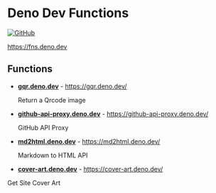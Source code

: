 # Deno Dev Functions

[![GitHub](https://img.shields.io/badge/github-%23121011.svg?style=for-the-badge&logo=github&logoColor=white)](https://github.com/KusStar/deno-serverless-functions)

<https://fns.deno.dev>

## Functions

- [**gqr.deno.dev**](https://github.com/KusStar/deno-serverless-functions/tree/main/gqr.deno.dev) - <https://gqr.deno.dev/>

  Return a Qrcode image

- [**github-api-proxy.deno.dev**](https://github.com/KusStar/deno-serverless-functions/tree/main/github-api-proxy.deno.dev) - <https://github-api-proxy.deno.dev/>

  GitHub API Proxy

- [**md2html.deno.dev**](https://github.com/KusStar/deno-serverless-functions/tree/main/md2html.deno.dev) - <https://md2html.deno.dev/>

  Markdown to HTML API

- [**cover-art.deno.dev**](https://github.com/KusStar/deno-serverless-functions/tree/main/cover-art.deno.dev) - <https://cover-art.deno.dev/>

Get Site Cover Art
